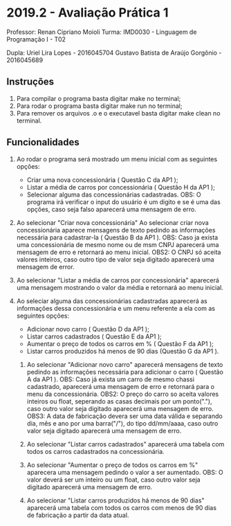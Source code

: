 # 2019.2 - Avaliação Prática 1
Professor:  Renan Cipriano Moioli
Turma:  IMD0030 - Linguagem de Programação I - T02

Dupla:  Uriel Lira Lopes - 2016045704
        Gustavo Batista de Araújo Gorgônio - 2016045689

## Instruções
1. Para compilar o programa basta digitar make no terminal;
2. Para rodar o programa basta digitar make run no terminal;
3. Para remover os arquivos .o e o executavel basta digitar make clean no terminal.

## Funcionalidades
1. Ao rodar o programa será mostrado um menu inicial com as seguintes opções:
    - Criar uma nova concessionária ( Questão C da AP1 );
    - Listar a média de carros por concessionária ( Questão H da AP1 );
    - Selecionar alguma das concessionárias cadastradas.
    OBS: O programa irá verificar o input do usuário é um digito e se é uma das opções, caso seja falso aparecerá uma mensagem de erro.

2. Ao selecionar "Criar nova concessionária"
    Ao selecionar criar nova concessionária aparece mensagens de texto pedindo as informações necessária para cadastrar-la ( Questão B da AP1 ).
    OBS: Caso ja exista uma concessionária de mesmo nome ou de msm CNPJ aparecerá uma mensagem de erro e retornará ao menu inicial.
    OBS2: O CNPJ só aceita valores inteiros, caso outro tipo de valor seja digitado aparecerá uma mensagem de error.

3. Ao selecionar "Listar a média de carros por concessionária" aparecerá uma mensagem mostrando o valor da média e retornará ao menu inicial.

4. Ao seleciar alguma das concessionárias cadastradas aparecerá as informações dessa concessionária e um menu referente a ela com as seguintes opções:
    - Adicionar novo carro ( Questão D da AP1 );
    - Listar carros cadastrados ( Questão E da AP1 );
    - Aumentar o preço de todos os carros em % ( Questão F da AP1 );
    - Listar carros produzidos há menos de 90 dias (Questão G da AP1 ).

    1. Ao selecionar "Adicionar novo carro" aparecerá mensagens de texto pedindo as informações necessária para adicionar o carro ( Questão A da AP1 ).
        OBS: Caso já exista um carro de mesmo chassi cadastrado, aparecerá uma mensagem de erro e retornará para o menu da concessionária.
        OBS2: O preço do carro so aceita valores inteiros ou float, seperando as casas decimais por um ponto("."), caso outro valor seja digitado aparecerá uma mensagem de erro.
        OBS3: A data de fabricação devera ser uma data válida e separando dia, mês e ano por uma barra("/"), do tipo dd/mm/aaaa, caso outro valor seja digitado aparecerá uma mensagem de erro.

    2. Ao selecionar "Listar carros cadastrados" aparecerá uma tabela com todos os carros cadastrados na concessionária.

    3. Ao selecionar "Aumentar o preço de todos os carros em %" aparecera uma mensagem pedindo o valor a ser aumentado.
        OBS: O valor deverá ser um inteiro ou um float, caso outro valor seja digitado aparecerá uma mensagem de erro.

    4. Ao selecionar "Listar carros produzidos há menos de 90 dias" aparecerá uma tabela com todos os carros com menos de 90 dias de fabricação a partir da data atual.
